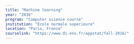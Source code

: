 ```yaml
---
title: "Machine learning"
year: "2016"
program: "Computer science course"
institution: "Ecole normale superieure"
location: "Paris, France"
courselink: "https://www.di.ens.fr/appstat/fall-2016/"
---
```

